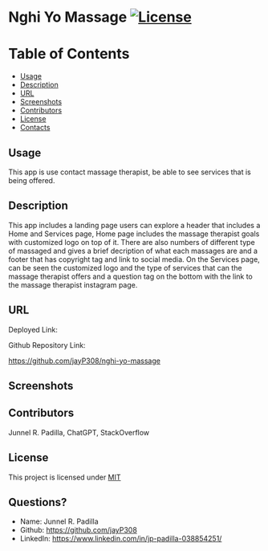 # Nghi Yo Massage [![License](https://img.shields.io/badge/License-MIT-blue.svg)](https://opensource.org/licenses/MIT)

# Table of Contents
* [Usage](#usage)
* [Description](#usage)
* [URL](#URL)
* [Screenshots](#Screenshots)
* [Contributors](#contributors)
* [License](#license)
* [Contacts](#contacts)
  
## Usage
This app is use contact massage therapist, be able to see services that is being offered.
  
## Description
This app includes a landing page users can explore a header that includes a Home and Services page, Home page includes the massage therapist goals with customized logo on top of it. There are also numbers of different type of massaged and gives a brief decription of what each massages are and a footer that has copyright tag and link to social media. On the Services page, can be seen the customized logo and the type of services that can the massage therapist offers and a question tag on the bottom with the link to the massage therapist instagram page.

## URL
Deployed Link:

Github Repository Link:

https://github.com/jayP308/nghi-yo-massage

## Screenshots

## Contributors
Junnel R. Padilla, ChatGPT, StackOverflow
  
## License
This project is licensed under [MIT](https://opensource.org/licenses/MIT)

## Questions?
* Name: Junnel R. Padilla
* Github: https://github.com/jayP308
* LinkedIn: https://www.linkedin.com/in/jp-padilla-038854251/
